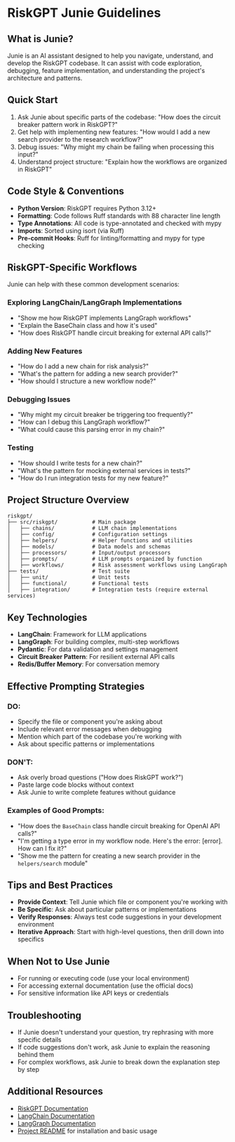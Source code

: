 
# RiskGPT Junie Guidelines

## What is Junie?
Junie is an AI assistant designed to help you navigate, understand, and develop the RiskGPT codebase. It can assist with code exploration, debugging, feature implementation, and understanding the project's architecture and patterns.

## Quick Start
1. Ask Junie about specific parts of the codebase: "How does the circuit breaker pattern work in RiskGPT?"
2. Get help with implementing new features: "How would I add a new search provider to the research workflow?"
3. Debug issues: "Why might my chain be failing when processing this input?"
4. Understand project structure: "Explain how the workflows are organized in RiskGPT"

## Code Style & Conventions
- **Python Version**: RiskGPT requires Python 3.12+
- **Formatting**: Code follows Ruff standards with 88 character line length
- **Type Annotations**: All code is type-annotated and checked with mypy
- **Imports**: Sorted using isort (via Ruff)
- **Pre-commit Hooks**: Ruff for linting/formatting and mypy for type checking

## RiskGPT-Specific Workflows
Junie can help with these common development scenarios:

### Exploring LangChain/LangGraph Implementations
- "Show me how RiskGPT implements LangGraph workflows"
- "Explain the BaseChain class and how it's used"
- "How does RiskGPT handle circuit breaking for external API calls?"

### Adding New Features
- "How do I add a new chain for risk analysis?"
- "What's the pattern for adding a new search provider?"
- "How should I structure a new workflow node?"

### Debugging Issues
- "Why might my circuit breaker be triggering too frequently?"
- "How can I debug this LangGraph workflow?"
- "What could cause this parsing error in my chain?"

### Testing
- "How should I write tests for a new chain?"
- "What's the pattern for mocking external services in tests?"
- "How do I run integration tests for my new feature?"

## Project Structure Overview
```
riskgpt/
├── src/riskgpt/           # Main package
│   ├── chains/            # LLM chain implementations
│   ├── config/            # Configuration settings
│   ├── helpers/           # Helper functions and utilities
│   ├── models/            # Data models and schemas
│   ├── processors/        # Input/output processors
│   ├── prompts/           # LLM prompts organized by function
│   ├── workflows/         # Risk assessment workflows using LangGraph
├── tests/                 # Test suite
│   ├── unit/              # Unit tests
│   ├── functional/        # Functional tests
│   ├── integration/       # Integration tests (require external services)
```

## Key Technologies
- **LangChain**: Framework for LLM applications
- **LangGraph**: For building complex, multi-step workflows
- **Pydantic**: For data validation and settings management
- **Circuit Breaker Pattern**: For resilient external API calls
- **Redis/Buffer Memory**: For conversation memory

## Effective Prompting Strategies

### DO:
- Specify the file or component you're asking about
- Include relevant error messages when debugging
- Mention which part of the codebase you're working with
- Ask about specific patterns or implementations

### DON'T:
- Ask overly broad questions ("How does RiskGPT work?")
- Paste large code blocks without context
- Ask Junie to write complete features without guidance

### Examples of Good Prompts:
- "How does the `BaseChain` class handle circuit breaking for OpenAI API calls?"
- "I'm getting a type error in my workflow node. Here's the error: [error]. How can I fix it?"
- "Show me the pattern for creating a new search provider in the `helpers/search` module"

## Tips and Best Practices
- **Provide Context**: Tell Junie which file or component you're working with
- **Be Specific**: Ask about particular patterns or implementations
- **Verify Responses**: Always test code suggestions in your development environment
- **Iterative Approach**: Start with high-level questions, then drill down into specifics

## When Not to Use Junie
- For running or executing code (use your local environment)
- For accessing external documentation (use the official docs)
- For sensitive information like API keys or credentials

## Troubleshooting
- If Junie doesn't understand your question, try rephrasing with more specific details
- If code suggestions don't work, ask Junie to explain the reasoning behind them
- For complex workflows, ask Junie to break down the explanation step by step

## Additional Resources
- [RiskGPT Documentation](https://thwolter.github.io/riskgpt/)
- [LangChain Documentation](https://python.langchain.com/docs/get_started/introduction)
- [LangGraph Documentation](https://langchain-ai.github.io/langgraph/)
- [Project README](./README.md) for installation and basic usage